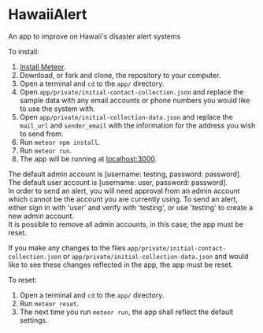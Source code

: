 # HawaiiAlert
An app to improve on Hawaii's disaster alert systems

To install:
1. [Install Meteor](https://www.meteor.com/install).
1. Download, or fork and clone, the repository to your computer.
1. Open a terminal and `cd` to the `app/` directory.
1. Open `app/private/initial-contact-collection.json` and replace the sample data with any email accounts or phone numbers you would like to use the system with.
1. Open `app/private/initial-collection-data.json` and replace the `mail_url` and `sender_email` with the information for the address you wish to send from.
1. Run `meteor npm install`.
1. Run `meteor run`.
1. The app will be running at [localhost:3000](http://localhost:3000).

The default admin account is \[username: testing, password: password\].  
The default user account is \[username: user, password: password\].  
In order to send an alert, you will need approval from an admin account which cannot be the account you are currently using.  To send an alert, either sign in with 'user' and verify with 'testing', or use 'testing' to create a new admin account.  
It is possible to remove all admin accounts, in this case, the app must be reset.

If you make any changes to the files `app/private/initial-contact-collection.json` or `app/private/initial-collection-data.json` and would like to see these changes reflected in the app, the app must be reset.

To reset:
1. Open a terminal and `cd` to the `app/` directory.
1. Run `meteor reset`.
1. The next time you run `meteor run`, the app shall reflect the default settings.
